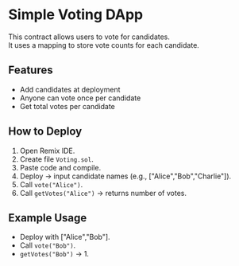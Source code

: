 # Simple Voting DApp

This contract allows users to vote for candidates.  
It uses a mapping to store vote counts for each candidate.

## Features
- Add candidates at deployment
- Anyone can vote once per candidate
- Get total votes per candidate

## How to Deploy
1. Open Remix IDE.
2. Create file `Voting.sol`.
3. Paste code and compile.
4. Deploy → input candidate names (e.g., ["Alice","Bob","Charlie"]).
5. Call `vote("Alice")`.
6. Call `getVotes("Alice")` → returns number of votes.

## Example Usage
- Deploy with ["Alice","Bob"].
- Call `vote("Bob")`.
- `getVotes("Bob")` → 1.
